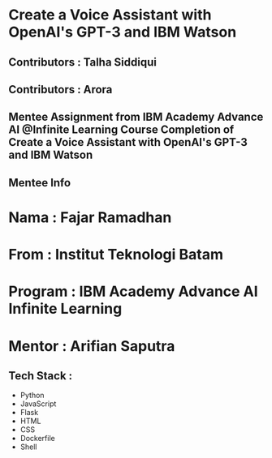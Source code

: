 # Create a Voice Assistant with OpenAI's GPT-3 and IBM Watson
## Contributors : Talha Siddiqui
## Contributors : Arora

Mentee Assignment from IBM Academy Advance AI @Infinite Learning
Course Completion of Create a Voice Assistant with OpenAI's GPT-3 and IBM Watson
---

## Mentee Info
# Nama : Fajar Ramadhan
# From : Institut Teknologi Batam
# Program : IBM Academy Advance AI Infinite Learning
# Mentor : Arifian Saputra

## Tech Stack :
- Python
- JavaScript
- Flask
- HTML
- CSS
- Dockerfile
- Shell
